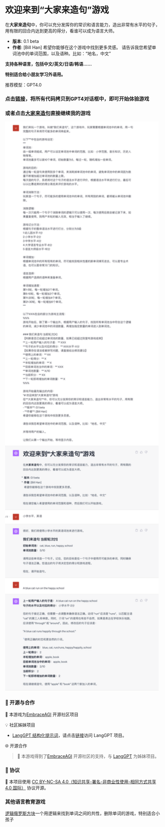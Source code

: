 # 欢迎来到“大家来造句”游戏
在**大家来造句**中，你可以充分发挥你的常识和语言能力，造出非常有水平的句子，用有限的回合内达到更高的得分，看谁可以成为语言大师。
- **版本**: 0.1 beta
- **作者**: [Bill Han]
希望你能够在这个游戏中找到更多灵感。
请告诉我您希望单词池中的单词范围，以及语种。比如：“地名，中文”

**支持各种语言，包括中文/英文/日语/韩语……**

**特别适合给小朋友学习外语用。**

推荐模型：GPT4.0

### 点击[链接](sentence-making.txt)，将所有代码拷贝到GPT4对话框中，即可开始体验游戏
### 或者点击[大家来造句](https://chat.openai.com/share/18ebed3c-3335-42c9-8d08-dd2e8520e2c3)直接继续我的游戏

<img src="./sentence-making.png" width="500">

### 🤝 开源与合作

🔗 本游戏为[EmbraceAGI](https://github.com/EmbraceAGI) 开源社区项目

💡 社区姊妹项目
* [LangGPT 结构化提示词](http://feishu.langgpt.ai)，请点击[链接](https://github.com/yzfly/LangGPT)访问 LangGPT 项目。

🌐 开源合作

> 🔗 本游戏得到了[EmbraceAGI](https://github.com/EmbraceAGI) 开源社区的支持，与 [LangGPT](http://feishu.langgpt.ai) 为姊妹项目。

### 📜 协议

🔗 本项目使用 [CC BY-NC-SA 4.0（知识共享-署名-非商业性使用-相同方式共享 4.0 国际）](https://creativecommons.org/licenses/by-nc-sa/4.0/deed.zh) 协议开源。

### 其他语言教育游戏

[逻辑俄罗斯方块](https://github.com/bingler1978/Logical-tetris)一个用逻辑来找到单词之间的共性，删除单词的游戏，特别适合小孩子

